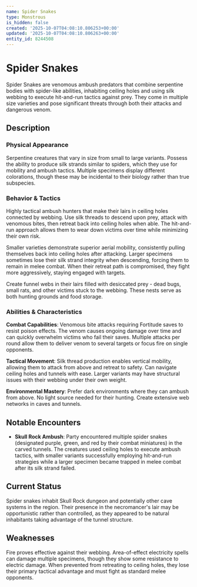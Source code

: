 ```yaml
---
name: Spider Snakes
type: Monstrous
is_hidden: false
created: '2025-10-07T04:08:10.806253+00:00'
updated: '2025-10-07T04:08:10.806263+00:00'
entity_id: 8244508
---
```


# Spider Snakes

Spider Snakes are venomous ambush predators that combine serpentine bodies with spider-like abilities, inhabiting ceiling holes and using silk webbing to execute hit-and-run tactics against prey. They come in multiple size varieties and pose significant threats through both their attacks and dangerous venom.

## Description

### Physical Appearance

Serpentine creatures that vary in size from small to large variants. Possess the ability to produce silk strands similar to spiders, which they use for mobility and ambush tactics. Multiple specimens display different colorations, though these may be incidental to their biology rather than true subspecies.

### Behavior & Tactics

Highly tactical ambush hunters that make their lairs in ceiling holes connected by webbing. Use silk threads to descend upon prey, attack with venomous bites, then retreat back into ceiling holes when able. The hit-and-run approach allows them to wear down victims over time while minimizing their own risk.

Smaller varieties demonstrate superior aerial mobility, consistently pulling themselves back into ceiling holes after attacking. Larger specimens sometimes lose their silk strand integrity when descending, forcing them to remain in melee combat. When their retreat path is compromised, they fight more aggressively, staying engaged with targets.

Create funnel webs in their lairs filled with desiccated prey - dead bugs, small rats, and other victims stuck to the webbing. These nests serve as both hunting grounds and food storage.

### Abilities & Characteristics

**Combat Capabilities**: Venomous bite attacks requiring Fortitude saves to resist poison effects. The venom causes ongoing damage over time and can quickly overwhelm victims who fail their saves. Multiple attacks per round allow them to deliver venom to several targets or focus fire on single opponents.

**Tactical Movement**: Silk thread production enables vertical mobility, allowing them to attack from above and retreat to safety. Can navigate ceiling holes and tunnels with ease. Larger variants may have structural issues with their webbing under their own weight.

**Environmental Mastery**: Prefer dark environments where they can ambush from above. No light source needed for their hunting. Create extensive web networks in caves and tunnels.

## Notable Encounters

- **Skull Rock Ambush**: Party encountered multiple spider snakes (designated purple, green, and red by their combat miniatures) in the carved tunnels. The creatures used ceiling holes to execute ambush tactics, with smaller variants successfully employing hit-and-run strategies while a larger specimen became trapped in melee combat after its silk strand failed.

## Current Status

Spider snakes inhabit Skull Rock dungeon and potentially other cave systems in the region. Their presence in the necromancer's lair may be opportunistic rather than controlled, as they appeared to be natural inhabitants taking advantage of the tunnel structure.

## Weaknesses

Fire proves effective against their webbing. Area-of-effect electricity spells can damage multiple specimens, though they show some resistance to electric damage. When prevented from retreating to ceiling holes, they lose their primary tactical advantage and must fight as standard melee opponents.
